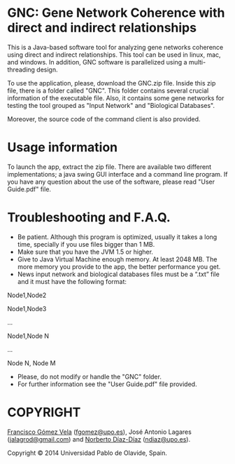GNC: Gene Network Coherence with direct and indirect relationships
===========================================

This is a Java-based software tool for analyzing gene networks coherence using direct and indirect relationships.
This tool can be used in linux, mac, and windows. In addition, GNC software is parallelized using a multi-threading design. 

To use the application, please, download the GNC.zip file. Inside this zip file, there is a folder called "GNC". This folder contains several crucial information of the executable file. Also, it contains some gene networks for testing the tool grouped as "Input Network" and "Biological Databases". 

Moreover, the source code of the command client is also provided.

Usage information
=================

To launch the app, extract the zip file. There are available two different implementations; a java swing GUI interface and a command line program. If you have any question about the use of the software, please read "User Guide.pdf" file.


Troubleshooting and F.A.Q.
==========================
  * Be patient. Although this program is optimized, usually it takes a long time, specially if you use files bigger than  1 MB.
  * Make sure that you have the JVM 1.5 or higher.
  * Give to Java Virtual Machine enough memory. At least 2048 MB. The more memory you provide to the app, the better performance you get.
  * News input network and biological databases files must be a “.txt” file and it must have the following format:

Node1,Node2

Node1,Node3

...

Node1,Node N

...

Node N, Node M

  * Please, do not modify or handle the "GNC" folder.
  * For further information see the "User Guide.pdf" file provided.
  

COPYRIGHT
=========
<a href="http://www.upo.es/eps/fgomez/">Francisco Gómez Vela</a> (<a href="mailto:fgomez@upo.es">fgomez@upo.es</a>), José Antonio Lagares (<a href="mailto:jalagrod@gmail.com">jalagrod@gmail.com</a>) and <a href="http://www.upo.es/eps/ndiaz/">Norberto Díaz-Díaz</a> (<a href="mailto:ndiaz@upo.es">ndiaz@upo.es</a>). 

Copyright © 2014 Universidad Pablo de Olavide, Spain.

